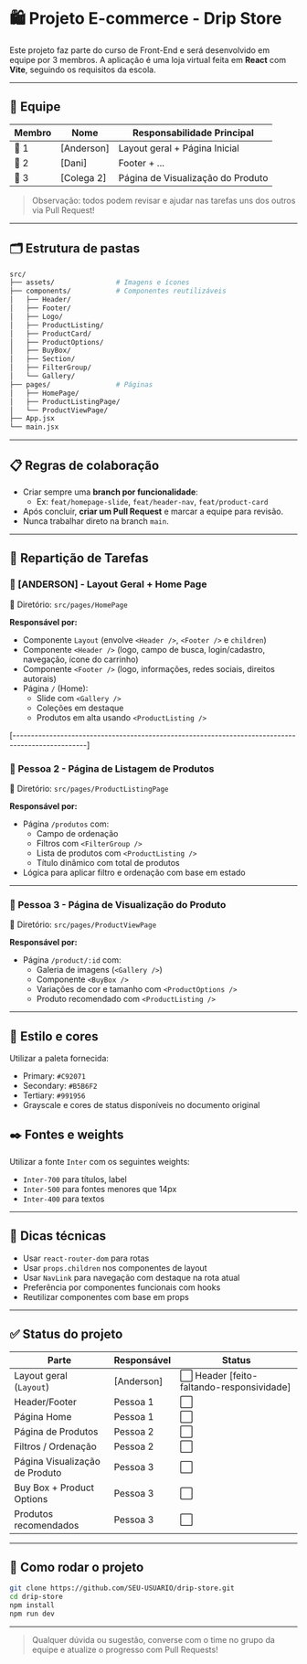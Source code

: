 # 🛍 Projeto E-commerce - Drip Store

Este projeto faz parte do curso de Front-End e será desenvolvido em equipe por 3 membros. A aplicação é uma loja virtual feita em **React** com **Vite**, seguindo os requisitos da escola.

---

## 👥 Equipe

| Membro | Nome       | Responsabilidade Principal        |
| ------ | ---------- | --------------------------------- |
| 👤 1   | [Anderson] | Layout geral + Página Inicial     |
| 👤 2   | [Dani] | Footer + ...    |
| 👤 3   | [Colega 2] | Página de Visualização do Produto |

> Observação: todos podem revisar e ajudar nas tarefas uns dos outros via Pull Request!

---

## 🗂 Estrutura de pastas

```bash
src/
├── assets/               # Imagens e ícones
├── components/           # Componentes reutilizáveis
│   ├── Header/
│   ├── Footer/
│   ├── Logo/
│   ├── ProductListing/
│   ├── ProductCard/
│   ├── ProductOptions/
│   ├── BuyBox/
│   ├── Section/
│   ├── FilterGroup/
│   └── Gallery/
├── pages/                # Páginas
│   ├── HomePage/
│   ├── ProductListingPage/
│   └── ProductViewPage/
├── App.jsx
└── main.jsx
```

---

## 📋 Regras de colaboração

- Criar sempre uma **branch por funcionalidade**:
  - Ex: `feat/homepage-slide`, `feat/header-nav`, `feat/product-card`
- Após concluir, **criar um Pull Request** e marcar a equipe para revisão.
- Nunca trabalhar direto na branch `main`.

---

## 🔄 Repartição de Tarefas

### 👤 [ANDERSON] - Layout Geral + Home Page

📁 Diretório: `src/pages/HomePage`

**Responsável por:**

- Componente `Layout` (envolve `<Header />`, `<Footer />` e `children`)
- Componente `<Header />` (logo, campo de busca, login/cadastro, navegação, ícone do carrinho)
- Componente `<Footer />` (logo, informações, redes sociais, direitos autorais)
- Página `/` (Home):
  - Slide com `<Gallery />`
  - Coleções em destaque
  - Produtos em alta usando `<ProductListing />`

[--------------------------------------------------------------------------------------------------]

### 👤 Pessoa 2 - Página de Listagem de Produtos

📁 Diretório: `src/pages/ProductListingPage`

**Responsável por:**

- Página `/produtos` com:
  - Campo de ordenação
  - Filtros com `<FilterGroup />`
  - Lista de produtos com `<ProductListing />`
  - Título dinâmico com total de produtos
- Lógica para aplicar filtro e ordenação com base em estado

---

### 👤 Pessoa 3 - Página de Visualização do Produto

📁 Diretório: `src/pages/ProductViewPage`

**Responsável por:**

- Página `/product/:id` com:
  - Galeria de imagens (`<Gallery />`)
  - Componente `<BuyBox />`
  - Variações de cor e tamanho com `<ProductOptions />`
  - Produto recomendado com `<ProductListing />`

---

## 💅 Estilo e cores

Utilizar a paleta fornecida:

- Primary: `#C92071`
- Secondary: `#B5B6F2`
- Tertiary: `#991956`
- Grayscale e cores de status disponíveis no documento original

## ✒️ Fontes e weights

Utilizar a fonte `Inter` com os seguintes weights:

- `Inter-700` para títulos, label
- `Inter-500` para fontes menores que 14px
- `Inter-400` para textos

---

## 🧠 Dicas técnicas

- Usar `react-router-dom` para rotas
- Usar `props.children` nos componentes de layout
- Usar `NavLink` para navegação com destaque na rota atual
- Preferência por componentes funcionais com hooks
- Reutilizar componentes com base em props

---

## ✅ Status do projeto

| Parte                          | Responsável | Status                                    |
| ------------------------------ | ----------- | ----------------------------------------- |
| Layout geral (`Layout`)        | [Anderson]  | ⬜️ Header [feito-faltando-responsividade] |
| Header/Footer                  | Pessoa 1    | ⬜️                                        |
| Página Home                    | Pessoa 1    | ⬜️                                        |
| Página de Produtos             | Pessoa 2    | ⬜️                                        |
| Filtros / Ordenação            | Pessoa 2    | ⬜️                                        |
| Página Visualização de Produto | Pessoa 3    | ⬜️                                        |
| Buy Box + Product Options      | Pessoa 3    | ⬜️                                        |
| Produtos recomendados          | Pessoa 3    | ⬜️                                        |

---

## 📌 Como rodar o projeto

```bash
git clone https://github.com/SEU-USUARIO/drip-store.git
cd drip-store
npm install
npm run dev
```

---

> Qualquer dúvida ou sugestão, converse com o time no grupo da equipe e atualize o progresso com Pull Requests!
